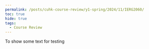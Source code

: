 ```yaml
---
permalink: /posts/cuhk-course-review/y1-spring/2024/11/IERG2060/
toc: true
hide: true
tags:
  - Course Review
---
```



To show some text for testing
